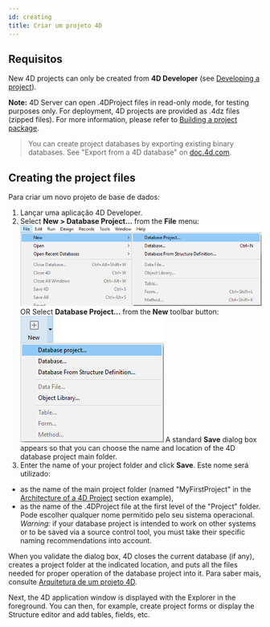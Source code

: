 ```yaml
---
id: creating
title: Criar um projeto 4D
---
```


## Requisitos

New 4D projects can only be created from **4D Developer** (see [Developing a project](developing.md)).

**Note:** 4D Server can open .4DProject files in read-only mode, for testing purposes only. For deployment, 4D projects are provided as .4dz files (zipped files). For more information, please refer to [Building a project package](building.md).

> You can create project databases by exporting existing binary databases. See "Export from a 4D database" on [doc.4d.com](https://doc.4d.com).

## Creating the project files

Para criar um novo projeto de base de dados:

1. Lançar uma aplicação 4D Developer.
2. Select **New > Database Project...** from the **File** menu: ![](../assets/en/Project/project-create1.png) OR Select **Database Project...** from the **New** toolbar button: ![](../assets/en/Project/projectCreate2.png) A standard **Save** dialog box appears so that you can choose the name and location of the 4D database project main folder.
1. Enter the name of your project folder and click **Save**. Este nome será utilizado:
 - as the name of the main project folder (named "MyFirstProject" in the [Architecture of a 4D Project](Project/architecture.md) section example),
 - as the name of the .4DProject file at the first level of the "Project" folder. Pode escolher qualquer nome permitido pelo seu sistema operacional. *Warning:* if your database project is intended to work on other systems or to be saved via a source control tool, you must take their specific naming recommendations into account.

When you validate the dialog box, 4D closes the current database (if any), creates a project folder at the indicated location, and puts all the files needed for proper operation of the database project into it. Para saber mais, consulte [Arquitetura de um projeto 4D](Project/architecture.md).

Next, the 4D application window is displayed with the Explorer in the foreground. You can then, for example, create project forms or display the Structure editor and add tables, fields, etc.
